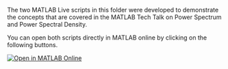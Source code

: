 The two MATLAB Live scripts in this folder were developed to demonstrate the concepts that are covered in the MATLAB Tech Talk on Power Spectrum and Power Spectral Density.

You can open both scripts directly in MATLAB online by clicking on the following buttons.


[![Open in MATLAB Online](https://www.mathworks.com/images/responsive/global/open-in-matlab-online.svg)](https://matlab.mathworks.com/open/github/v1?repo=aerojunkie/control-tools/PSD)
